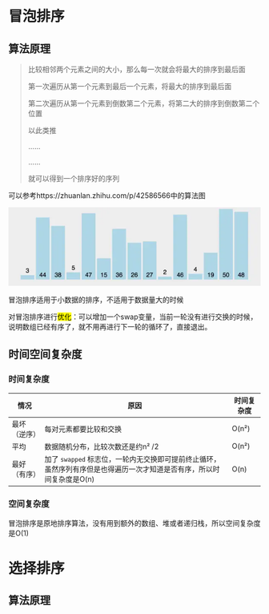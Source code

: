 # 冒泡排序

## 算法原理

> 比较相邻两个元素之间的大小，那么每一次就会将最大的排序到最后面
>
> 第一次遍历从第一个元素到最后一个元素，将最大的排序到最后面
>
> 第二次遍历从第一个元素到倒数第二个元素，将第二大的排序到倒数第二个位置
>
> 以此类推
>
> ......
>
> ......
>
> 就可以得到一个排序好的序列

可以参考https://zhuanlan.zhihu.com/p/42586566中的算法图

![动图](../images/v2-33a947c71ad62b254cab62e5364d2813_b.webp)

冒泡排序适用于小数据的排序，不适用于数据量大的时候

对冒泡排序进行<mark>优化</mark>：可以增加一个swap变量，当前一轮没有进行交换的时候，说明数组已经有序了，就不用再进行下一轮的循环了，直接退出。

## 时间空间复杂度

### 时间复杂度

| 情况         | 原因                                                         | 时间复杂度 |
| ------------ | ------------------------------------------------------------ | ---------- |
| 最坏（逆序） | 每对元素都要比较和交换                                       | O(n²)      |
| 平均         | 数据随机分布，比较次数还是约n² /2                            | O(n²)      |
| 最好（有序） | 加了 `swapped` 标志位，一轮内无交换即可提前终止循环，虽然序列有序但是也得遍历一次才知道是否有序，所以时间复杂度是O(n) | O(n)       |

### 空间复杂度

冒泡排序是原地排序算法，没有用到额外的数组、堆或者递归栈，所以空间复杂度是O(1)

# 选择排序

## 算法原理

> 

